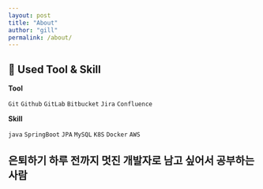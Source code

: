 ```yaml
---
layout: post
title: "About"
author: "gill"
permalink: /about/
---
```


## 📝 **Used Tool & Skill**

**Tool**

`Git` `Github` `GitLab` `Bitbucket` `Jira` `Confluence` 

**Skill**

`java` `SpringBoot` `JPA` `MySQL` `K8S`  `Docker` `AWS`


## 은퇴하기 하루 전까지 멋진 개발자로 남고 싶어서 공부하는 사람
